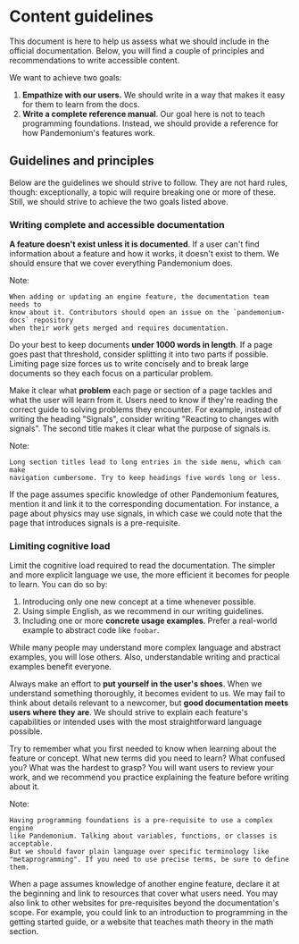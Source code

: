 
# Content guidelines

This document is here to help us assess what we should include in the official
documentation. Below, you will find a couple of principles and recommendations
to write accessible content.

We want to achieve two goals:

1. **Empathize with our users.** We should write in a way that makes it easy for
   them to learn from the docs.
2. **Write a complete reference manual**. Our goal here is not to teach
   programming foundations. Instead, we should provide a reference for how
   Pandemonium's features work.

## Guidelines and principles

Below are the guidelines we should strive to follow. They are not hard rules,
though: exceptionally, a topic will require breaking one or more of these.
Still, we should strive to achieve the two goals listed above.

### Writing complete and accessible documentation

**A feature doesn't exist unless it is documented**. If a user can't find
information about a feature and how it works, it doesn't exist to them. We
should ensure that we cover everything Pandemonium does.

Note:

    When adding or updating an engine feature, the documentation team needs to
    know about it. Contributors should open an issue on the `pandemonium-docs` repository
    when their work gets merged and requires documentation.

Do your best to keep documents **under 1000 words in length**. If a page goes
past that threshold, consider splitting it into two parts if possible. Limiting
page size forces us to write concisely and to break large documents so they each
focus on a particular problem.

Make it clear what **problem** each page or section of a page tackles and what
the user will learn from it. Users need to know if they're reading the correct
guide to solving problems they encounter. For example, instead of writing the
heading "Signals", consider writing "Reacting to changes with signals". The
second title makes it clear what the purpose of signals is.

Note:

    Long section titles lead to long entries in the side menu, which can make
    navigation cumbersome. Try to keep headings five words long or less.

If the page assumes specific knowledge of other Pandemonium features, mention it and
link it to the corresponding documentation. For instance, a page about physics
may use signals, in which case we could note that the page that introduces
signals is a pre-requisite.

### Limiting cognitive load

Limit the cognitive load required to read the documentation. The simpler and
more explicit language we use, the more efficient it becomes for people to
learn. You can do so by:

1. Introducing only one new concept at a time whenever possible.
2. Using simple English, as we recommend in our writing guidelines.
3. Including one or more **concrete usage examples**. Prefer a real-world example
   to abstract code like `foobar`.

While many people may understand more complex language and abstract examples,
you will lose others. Also, understandable writing and practical examples
benefit everyone.

Always make an effort to **put yourself in the user's shoes**. When we
understand something thoroughly, it becomes evident to us. We may fail to think
about details relevant to a newcomer, but **good documentation meets users where
they are**. We should strive to explain each feature's capabilities or intended
uses with the most straightforward language possible.

Try to remember what you first needed to know when learning about the feature or
concept. What new terms did you need to learn? What confused you? What was the
hardest to grasp? You will want users to review your work, and we recommend you
practice explaining the feature before writing about it.

Note:

    Having programming foundations is a pre-requisite to use a complex engine
    like Pandemonium. Talking about variables, functions, or classes is acceptable.
    But we should favor plain language over specific terminology like
    "metaprogramming". If you need to use precise terms, be sure to define them.

When a page assumes knowledge of another engine feature, declare it at the
beginning and link to resources that cover what users need. You may also link to
other websites for pre-requisites beyond the documentation's scope. For example,
you could link to an introduction to programming in the getting started guide, or a
website that teaches math theory in the math section.
